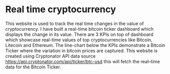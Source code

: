 # Real time cryptocurrency
This website is used to track the real time changes in the value of cryptocurrency.
I have built a real-time bitcoin ticker dashboard which displays the change in its value.
There are  3 KPIs on top of dashboard which showcase real-time values of top cryptocurrencies like Bitcoin, Litecoin and Ethereum. 
The line-chart below the KPIs demonstrate a Bitcoin Ticker where the variation in bitcoin prices are captured.
This website is created using  Cryptonator API data source https://api.cryptonator.com/api/ticker/btc-usd this will fetch the real–time data for the Bitcoin Ticker.
